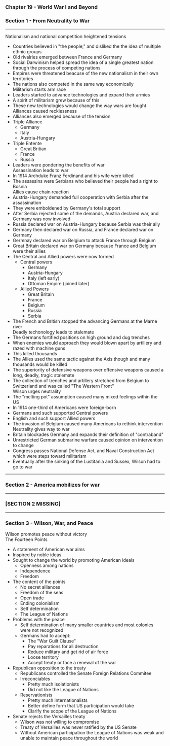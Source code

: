 ### Chapter 19 - World War I and Beyond
### Section 1 - From Neutrality to War
***
Nationalism and national competition heightened tensions  
* Countries believed in "the people," and disliked the the idea of multiple ethnic groups  
* Old rivalries emerged between France and Germany  
* Social Darwinism helped spread the idea of a single greatest nation through the process of competing nations  
* Empires were threatened beacuse of the new nationalism in their own territories  
* The nations also competed in the same way economically  
Militarism starts arm race  
* Leaders started to advance technologies and expand their armies  
* A spirit of militarism grew because of this  
* These new technologies would change the way wars are fought  
Alliances caused recklessness  
* Alliances also emerged because of the tension  
* Triple Alliance  
    * Germany  
    * Italy  
    * Austria-Hungary  
* Triple Entente  
    * Great Britian  
    * France  
    * Russia  
* Leaders were pondering the benefits of war  
Assassination leads to war  
* In 1914 Archduke Franz Ferdinand and his wife were killed  
* The assassins were Serbians who believed their people had a right to Bosnia  
Allies cause chain reaction  
* Austria-Hungary demanded full cooperation with Serbia after the assassination  
* They were emboldened by Germany's total support  
* After Serbia rejected some of the demands, Austria declared war, and Germany was now involved  
* Russia declared war on Austria-Hungary because Serbia was their ally  
* Germany then declared war on Russia, and France declared war on Germany  
* Germnay declared war on Belgium to attack France through Belgium  
* Great Britain declared war on Germany because France and Belgium were their allies  
* The Central and Allied powers were now formed  
    * Central powers  
        * Germany  
        * Austria-Hungary  
        * Italy (left early)  
        * Ottoman Empire (joined later)  
    * Allied Powers  
        * Great Britain  
        * France  
        * Belgium  
        * Russia  
        * Serbia  
* The French and British stopped the advancing Germans at the Marne river  
Deadly techonology leads to stalemate  
* The Germans fortified positions on high ground and dug trenches  
* When enemies would approach they would blown apart by artillery and razed with machine guns  
* This killed thousands  
* The Allies used the same tactic against the Axis though and many thousands would be killed  
* The superiority of defensive weapons over offensive weapons caused a long, deadly, tragic stalemate  
* The collection of trenches and artillery stretched from Belgium to Switzerland and was called "The Western Front"  
Wilson urges neutrality  
* The "melting pot" assumption caused many mixed feelings within the US  
* In 1914 one-third of Americans were foreign-born  
* Germans and such supported Central powers  
* English and such support Allied powers  
* The invasion of Belgium caused many Americans to rethink intervention  
Neutrality gives way to war  
* Britain blockades Germany and expands their definition of "contraband"  
* Unrestricted German submarine warfare caused opinion on intervention to change  
* Congress passes National Defense Act, and Naval Construction Act which were steps toward militarism  
* Eventually after the sinking of the Lustitania and Sussex, Wilson had to go to war  
***
### Section 2 - America mobilizes for war
***
### [SECTION 2 MISSING]
***
### Section 3 - Wilson, War, and Peace
Wilson promotes peace without victory  
The Fourteen Points  
* A statement of American war aims  
* Inspired by noble ideas  
* Sought to change the world by promoting American ideals  
    * Openness among nations  
    * Independence  
    * Freedom  
* The content of the points  
    *  No secret alliances  
    *  Freedom of the seas  
    *  Open trade  
    *  Ending colonialism  
    *  Self determination  
    *  The League of Nations  
*  Problems with the peace  
    *  Self determination of many smaller countries and most colonies were not recognized  
    *  Germans had to accept:  
        *  The "War Guilt Clause"  
        *  Pay reparations for all destruction  
        *  Reduce military and get rid of air force  
        *  Loose territory  
        *  Accept treaty or face a renewal of the war  
*  Republican opposition to the treaty  
    *  Republicans controlled the Senate Foreign Relations Commitee  
    *  Irreconciables  
        *  Pretty much isolationists  
        *  Did not like the League of Nations  
    *  Reservationists  
        *  Pretty much internationalists  
        *  Better define form that US participation would take  
        *  Clarify the scope of the League of Nations  
*  Senate rejects the Versailles treaty  
    *  Wilson was not willing to compromise  
    *  Treaty of Versailles was never ratified by the US Senate  
    *  Without American participation the League of Nations was weak and unable to maintain peace throughout the world  